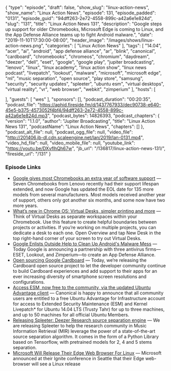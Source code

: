 {
  "type": "episode",
  "draft": false,
  "show_slug": "linux-action-news",
  "show_name": "Linux Action News",
  "episode": 131,
  "episode_padded": "0131",
  "episode_guid": "94dff263-2e72-4558-899c-a42a6e1e824d",
  "slug": "131",
  "title": "Linux Action News 131",
  "description": "Google steps up support for older Chromebooks, Microsoft Edge is coming to Linux, and the App Defense Alliance teams up to fight Android malware.",
  "date": "2019-11-10T17:30:00-08:00",
  "header_image": "/images/shows/linux-action-news.png",
  "categories": [
    "Linux Action News"
  ],
  "tags": [
    "14.04",
    "acer",
    "ai",
    "android",
    "app defense alliance",
    "ar",
    "blink",
    "canonical",
    "cardboard",
    "chromebooks",
    "chromeos",
    "chromium",
    "daydream",
    "deezer",
    "dell",
    "eset",
    "google",
    "google play",
    "jupiter broadcasting",
    "lenovo",
    "linux",
    "linux academy",
    "linux action show",
    "linux news podcast",
    "livepatch",
    "lookout",
    "malware",
    "microsoft",
    "microsoft edge",
    "ml",
    "music separation",
    "open source",
    "play store",
    "samsung",
    "security",
    "security updates",
    "spleeter",
    "ubuntu esm",
    "virtual desktops",
    "virtual reality",
    "vr",
    "web browser",
    "webkit",
    "zimperium"
  ],
  "hosts": [
   
  ],
  "guests": [
    "wes"
  ],
  "sponsors": [],
  "podcast_duration": "00:20:35",
  "podcast_file": "https://aphid.fireside.fm/d/1437767933/dec90738-e640-45e5-b375-4573052f4bf4/94dff263-2e72-4558-899c-a42a6e1e824d.mp3",
  "podcast_bytes": 14826393,
  "podcast_chapters": {
    "version": "1.1.0",
    "author": "Jupiter Broadcasting",
    "title": "Linux Action News 131",
    "podcastName": "Linux Action News",
    "chapters": []
  },
  "podcast_alt_file": null,
  "podcast_ogg_file": null,
  "video_file": "http://201406.jb-dl.cdn.scaleengine.net/lan/2019/lan-0131.mp4",
  "video_hd_file": null,
  "video_mobile_file": null,
  "youtube_link": "https://youtu.be/DXvflhQh67w",
  "jb_url": "/136817/linux-action-news-131/",
  "fireside_url": "/131"
}


### Episode Links

  * [Google gives most Chromebooks an extra year of software support](https://www.androidpolice.com/2019/11/05/google-gives-most-chromebooks-an-extra-year-of-software-support/ "Google gives most Chromebooks an extra year of software support") — Seven Chromebooks from Lenovo recently had their support lifespan extended, and now Google has updated the EOL date for 135 more models from several manufacturers. Most models received another year of support, others only got another six months, and some now have two more years. 
  * [What’s new in Chrome OS: Virtual Desks, simpler printing and more](https://www.blog.google/products/chromebooks/whats-new-november2019/ "What’s new in Chrome OS: Virtual Desks, simpler printing and more") — Think of Virtual Desks as separate workspaces within your Chromebook. Use this feature to create helpful boundaries between projects or activities. If you’re working on multiple projects, you can dedicate a desk to each one. Open Overview and tap New Desk in the top right-hand corner of your screen to try out Virtual Desks.
  * [Google Enlists Outside Help to Clean Up Android's Malware Mess](https://www.wired.com/story/android-malware-app-defense-alliance/ "Google Enlists Outside Help to Clean Up Android's Malware Mess") — Today Google is announcing a partnership with three antivirus firms—ESET, Lookout, and Zimperium—to create an App Defense Alliance. 
  * [Open sourcing Google Cardboard](https://developers.googleblog.com/2019/11/open-sourcing-google-cardboard.html "Open sourcing Google Cardboard") — Today, we’re releasing the Cardboard open source project to let the developer community continue to build Cardboard experiences and add support to their apps for an ever increasing diversity of smartphone screen resolutions and configurations.
  * [Access ESM, now free to the community, via the updated Ubuntu Advantage client](https://ubuntu.com/blog/ua-services-deployed-from-the-command-line-with-ua-client "Access ESM, now free to the community, via the updated Ubuntu Advantage client") — Canonical is happy to announce that all community users are entitled to a free Ubuntu Advantage for Infrastructure account for access to Extended Security Maintenance (ESM) and Kernel Livepatch* for Ubuntu 14.04 LTS (Trusty Tahr) for up to three machines, and up to 50 machines for all official Ubuntu Members. 
  * [Releasing Spleeter: Deezer Research source separation engine](https://deezer.io/releasing-spleeter-deezer-r-d-source-separation-engine-2b88985e797e "Releasing Spleeter: Deezer Research source separation engine") — We are releasing Spleeter to help the research community in Music Information Retrieval (MIR) leverage the power of a state-of-the-art source separation algorithm. It comes in the form of a Python Library based on Tensorflow, with pretrained models for 2, 4 and 5 stems separation. 
  * [Microsoft Will Release Their Edge Web Browser For Linux](https://www.phoronix.com/scan.php?page=news_item&px=Microsoft-Edge-Linux-2020 "Microsoft Will Release Their Edge Web Browser For Linux") — Microsoft announced at their Ignite conference in Seattle that their Edge web-browser will see a Linux release 



